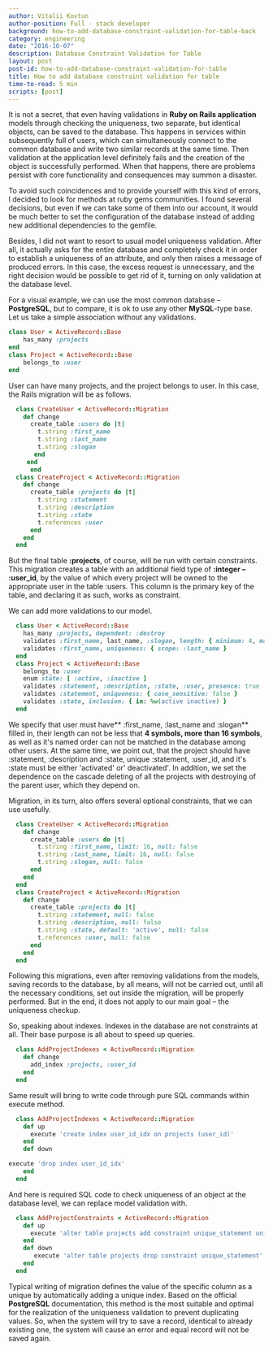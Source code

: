 ```yaml
---
author: Vitalii Kovtun
author-position: Full - stack developer
background: how-to-add-database-constraint-validation-for-table-back
category: engineering
date: "2016-10-07"
description: Database Constraint Validation for Table
layout: post
post-id: how-to-add-database-constraint-validation-for-table
title: How to add database constraint validation for table
time-to-read: 5 min
scripts: [post]
---
```


It is not a secret, that even having validations in **Ruby on Rails application** models through checking the uniqueness, two separate, but identical objects, can be saved to the database. This happens in services within subsequently full of users, which can simultaneously connect to the common database and write two similar records at the same time. Then validation at the application level definitely fails and the creation of the object is successfully performed. When that happens, there are problems persist with core functionality and consequences may summon a disaster.

To avoid such coincidences and to provide yourself with this kind of errors, I decided to look for methods at ruby gems communities. I found several decisions, but even if we can take some of them into our account, it would be much better to set the configuration of the database instead of adding new additional dependencies to the gemfile.

Besides, I did not want to resort to usual model uniqueness validation. After all, it actually asks for the entire database and completely check it in order to establish a uniqueness of an attribute, and only then raises a 
message of produced errors. In this case, the excess request is unnecessary, and the right decision would be possible to get rid of it, turning on only validation at the database level.

For a visual example, we can use the most common database – **PostgreSQL**, but to compare, it is ok to use any other **MySQL**-type base. Let us take a simple association without any validations.

```ruby
class User < ActiveRecord::Base
	has_many :projects
end
class Project < ActiveRecord::Base
	belongs_to :user
end
```

User can have many projects, and the project belongs to user. In this case, the Rails migration will be as follows.

```ruby
  class CreateUser < ActiveRecord::Migration
    def change
      create_table :users do |t|
        t.string :first_name
        t.string :last_name
        t.string :slogan
       end
     end
	  end
  class CreateProject < ActiveRecord::Migration
    def change
      create_table :projects do |t|
        t.string :statement
        t.string :description
        t.string :state
        t.references :user
      end
    end
  end
```

But the final table **:projects**, of course, will be run with certain constraints. This migration creates a table with an additional field type of **:integer – :user_id**, by the value of which every project will be owned to the appropriate user in the table :users. This column is the primary key of the table, and declaring it as such, works as constraint.

We can add more validations to our model.

```ruby
  class User < ActiveRecord::Base
    has_many :projects, dependent: :destroy
    validates :first_name, last_name, :slogan, length: { minimum: 4, maximum: 16 }, presence: true
    validates :first_name, uniqueness: { scope: :last_name }
  end
  class Project < ActiveRecord::Base
    belongs_to :user
    enum state: [ :active, :inactive ]
    validates :statement, :description, :state, :user, presence: true
    validates :statement, uniqueness: { case_sensitive: false }
    validates :state, inclusion: { in: %w(active inactive) }
  end
```
We specify that user must have** :first_name, :last_name and :slogan** filled in, their length can not be less that **4 symbols, more than 16 symbols**, as well as it's named order can not be matched in the database among other users. At the same time, we point out, that the project should have :statement, :description and :state, unique :statement, :user_id, and it's :state must be either 'activated' or' deactivated'. In addition, we set the dependence on the cascade deleting of all the projects with destroying of the parent user, which they depend on.

Migration, in its turn, also offers several optional constraints, that we can use usefully.

```ruby
  class CreateUser < ActiveRecord::Migration
    def change
      create_table :users do |t|
        t.string :first_name, limit: 16, null: false
        t.string :last_name, limit: 16, null: false
        t.string :slogan, null: false
      end
    end
  end
  class CreateProject < ActiveRecord::Migration
    def change
      create_table :projects do |t|
        t.string :statement, null: false
        t.string :description, null: false
        t.string :state, default: 'active', null: false
        t.references :user, null: false
      end
    end
  end
```
Following this migrations, even after removing validations from the models, saving records to the database, by all means, will not be carried out, until all the necessary conditions, set out inside the migration, will be properly performed. But in the end, it does not apply to our main goal – the uniqueness checkup.

So, speaking about indexes. Indexes in the database are not constraints at all. Their base purpose is all about to speed up queries.

```ruby
  class AddProjectIndexes < ActiveRecord::Migration
    def change
      add_index :projects, :user_id
    end
  end
```

Same result will bring to write code through pure SQL commands within execute method.

```ruby
  class AddProjectIndexes < ActiveRecord::Migration
    def up
      execute 'create index user_id_idx on projects (user_id)'
    end
    def down

execute 'drop index user_id_idx'
    end
  end
```
And here is required SQL code to check uniqueness of an object at the database level, we can replace model validation with.

```ruby
  class AddProjectConstraints < ActiveRecord::Migration
    def up
      execute 'alter table projects add constraint unique_statement unique (statement)'
    end
    def down
       execute 'alter table projects drop constraint unique_statement'
    end
  end
```
Typical writing of migration defines the value of the specific column as a unique by automatically adding a unique index. Based on the official **PostgreSQL** documentation, this method is the most suitable and optimal for the realization of the uniqueness validation to prevent duplicating values. So, when the system will try to save a record, identical to already existing one, the system will cause an error and equal record will not be saved again.
